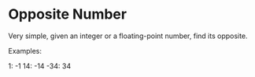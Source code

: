 # Opposite Number

Very simple, given an integer or a floating-point number, find its opposite.

Examples:

  1: -1
  14: -14
  -34: 34
